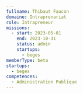 ```yaml
---
fullname: Thibaut Faucon
domaine: Intraprenariat
role: Intrapreneur
missions:
  - start: 2023-05-01
    end: 2023-10-31
    status: admin
    startups:
      - beges
memberType: beta
startups:
  - beges
competences:
  - Administration Publique
---
```

